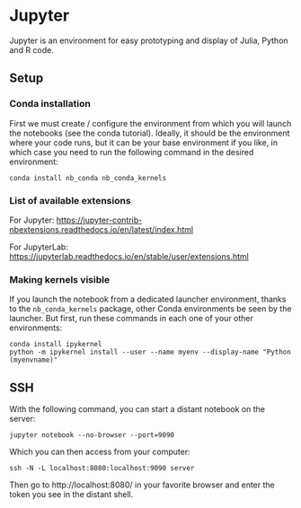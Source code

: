 # Jupyter

Jupyter is an environment for easy prototyping and display of Julia, Python and R code.

## Setup

### Conda installation

First we must create / configure the environment from which you will launch the notebooks (see the conda tutorial). Ideally, it should be the environment where your code runs, but it can be your base environment if you like, in which case you need to run the following command in the desired environment:

```shell
conda install nb_conda nb_conda_kernels
```

### List of available extensions

For Jupyter: https://jupyter-contrib-nbextensions.readthedocs.io/en/latest/index.html

For JupyterLab: https://jupyterlab.readthedocs.io/en/stable/user/extensions.html

### Making kernels visible

If you launch the notebook from a dedicated launcher environment, thanks to the `nb_conda_kernels` package, other Conda environments be seen by the launcher. But first, run these commands in each one of your other environments:

```shell
conda install ipykernel
python -m ipykernel install --user --name myenv --display-name "Python (myenvname)"
```

## SSH

With the following command, you can start a distant notebook on the server:

```shell
jupyter notebook --no-browser --port=9090
```

Which you can then access from your computer:

```shell
ssh -N -L localhost:8080:localhost:9090 server
```

Then go to http://localhost:8080/ in your favorite browser and enter the token you see in the distant shell.

